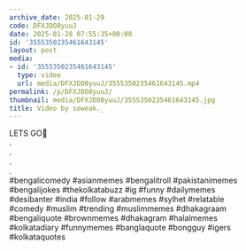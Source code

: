 ```yaml
---
archive_date: 2025-01-29
code: DFXJDO8yuuJ
date: 2025-01-28 07:55:35+00:00
id: '3555350235461643145'
layout: post
media:
- id: '3555350235461643145'
  type: video
  url: media/DFXJDO8yuuJ/3555350235461643145.mp4
permalink: /p/DFXJDO8yuuJ/
thumbnail: media/DFXJDO8yuuJ/3555350235461643145.jpg
title: Video by soweak._
---
```


LETS GO🥛  
.  
.  
.  
.  
#bengalicomedy #asianmemes #bengalitroll #pakistanimemes  
#bengalijokes #thekolkatabuzz #ig #funny #dailymemes  
#desibanter #india #follow #arabmemes #sylhet #relatable  
#comedy #muslim #trending #muslimmemes #dhakagraam  
#bengaliquote #brownmemes #dhakagram #halalmemes  
#kolkatadiary #funnymemes #banglaquote #bongguy #igers  
#kolkataquotes